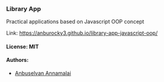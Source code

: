 ### Library App

Practical applications based on Javascript OOP concept

Link: https://anburocky3.github.io/library-app-javascript-oop/

#### License: MIT

#### Authors:

- [Anbuselvan Annamalai](https://instagram.com/anbuselvanrocky)
